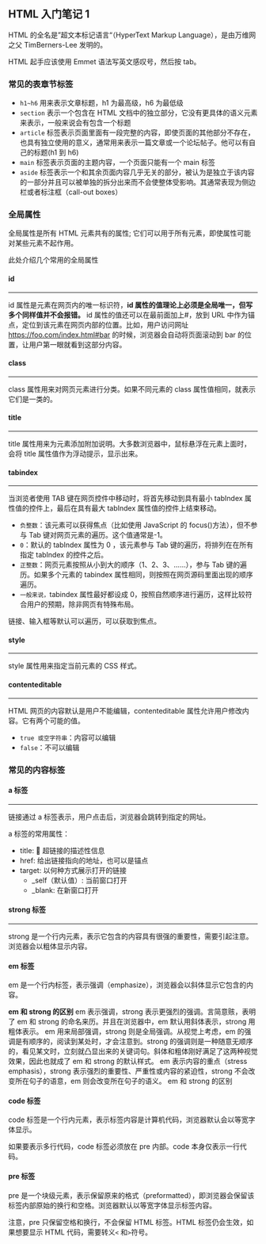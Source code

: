 ## HTML 入门笔记 1

HTML 的全名是”超文本标记语言“（HyperText Markup Language），是由万维网之父 TimBerners-Lee 发明的。

HTML 起手应该使用 Emmet 语法写英文感叹号，然后按 tab。

### 常见的表章节标签

- `h1~h6` 用来表示文章标题，h1 为最高级，h6 为最低级
- `section` 表示一个包含在 HTML 文档中的独立部分，它没有更具体的语义元素来表示，一般来说会有包含一个标题
- `article` 标签表示页面里面有一段完整的内容，即使页面的其他部分不存在，也具有独立使用的意义，通常用来表示一篇文章或一个论坛帖子。他可以有自己的标题(h1 到 h6)
- `main` 标签表示页面的主题内容，一个页面只能有一个 main 标签
- `aside` 标签表示一个和其余页面内容几乎无关的部分，被认为是独立于该内容的一部分并且可以被单独的拆分出来而不会使整体受影响。其通常表现为侧边栏或者标注框（call-out boxes）

### 全局属性

全局属性是所有 HTML 元素共有的属性; 它们可以用于所有元素，即使属性可能对某些元素不起作用。

此处介绍几个常用的全局属性

#### id

---

id 属性是元素在网页内的唯一标识符，**id 属性的值理论上必须是全局唯一，但写多个同样值并不会报错。** id 属性的值还可以在最前面加上#，放到 URL 中作为锚点，定位到该元素在网页内部的位置。比如，用户访问网址 https://foo.com/index.html#bar 的时候，浏览器会自动将页面滚动到 bar 的位置，让用户第一眼就看到这部分内容。

#### class

---

class 属性用来对网页元素进行分类。如果不同元素的 class 属性值相同，就表示它们是一类的。

#### title

---

title 属性用来为元素添加附加说明。大多数浏览器中，鼠标悬浮在元素上面时，会将 title 属性值作为浮动提示，显示出来。

#### tabindex

---

当浏览者使用 TAB 键在网页控件中移动时，将首先移动到具有最小 tabIndex 属性值的控件上，最后在具有最大 tabIndex 属性值的控件上结束移动。

- `负整数`：该元素可以获得焦点（比如使用 JavaScript 的 focus()方法），但不参与 Tab 键对网页元素的遍历。这个值通常是-1。
- `0`：默认的 tabIndex 属性为 0 ，该元素参与 Tab 键的遍历，将排列在在所有指定 tabIndex 的控件之后。
- `正整数`：网页元素按照从小到大的顺序（1、2、3、……），参与 Tab 键的遍历。如果多个元素的 tabindex 属性相同，则按照在网页源码里面出现的顺序遍历。
- `一般来说，`tabindex 属性最好都设成 0，按照自然顺序进行遍历，这样比较符合用户的预期，除非网页有特殊布局。

链接、输入框等默认可以遍历，可以获取到焦点。

#### style

---

style 属性用来指定当前元素的 CSS 样式。

#### contenteditable

---

HTML 网页的内容默认是用户不能编辑，contenteditable 属性允许用户修改内容。它有两个可能的值。

- `true 或空字符串`：内容可以编辑
- `false`：不可以编辑

### 常见的内容标签

#### a 标签

---

链接通过 a 标签表示，用户点击后，浏览器会跳转到指定的网址。

a 标签的常用属性：

- title:  超链接的描述性信息
- href: 给出链接指向的地址，也可以是锚点
- target: 以何种方式展示打开的链接
  - \_self（默认值）: 当前窗口打开
  - \_blank: 在新窗口打开

#### strong 标签

---

strong 是一个行内元素，表示它包含的内容具有很强的重要性，需要引起注意。浏览器会以粗体显示内容。

#### em 标签

em 是一个行内标签，表示强调（emphasize），浏览器会以斜体显示它包含的内容。

**em 和 strong 的区别**
em 表示强调，strong 表示更强烈的强调。言简意赅，表明了 em 和 strong 的命名来历。并且在浏览器中，em 默认用斜体表示，strong 用粗体表示。
em 用来局部强调，strong 则是全局强调。从视觉上考虑，em 的强调是有顺序的，阅读到某处时，才会注意到。strong 的强调则是一种随意无顺序的，看见某文时，立刻就凸显出来的关键词句。斜体和粗体刚好满足了这两种视觉效果，因此也就成了 em 和 strong 的默认样式。
em 表示内容的重点（stress emphasis），strong 表示强烈的重要性、严重性或内容的紧迫性，strong 不会改变所在句子的语意，em 则会改变所在句子的语义。
em 和 strong 的区别

#### code 标签

code 标签是一个行内元素，表示标签内容是计算机代码，浏览器默认会以等宽字体显示。

如果要表示多行代码，code 标签必须放在 pre 内部。code 本身仅表示一行代码。

#### pre 标签

pre 是一个块级元素，表示保留原来的格式（preformatted），即浏览器会保留该标签内部原始的换行和空格。浏览器默认以等宽字体显示标签内容。

注意，pre 只保留空格和换行，不会保留 HTML 标签。HTML 标签仍会生效，如果想要显示 HTML 代码，需要转义`<` 和`>`符号。
